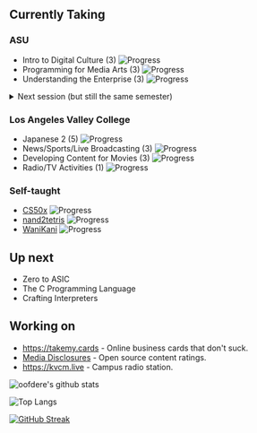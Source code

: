 ## Currently Taking
### ASU
 - Intro to Digital Culture (3) ![Progress](https://progress-bar.dev/23/) <!--- 6+2/27+7=34 -->
 - Programming for Media Arts (3) ![Progress](https://progress-bar.dev/43/) <!--- 10/23 -->
 - Understanding the Enterprise (3) ![Progress](https://progress-bar.dev/21/) <!--- 5/23 -->
<details>
<summary>Next session (but still the same semester)</summary>

 - Computational Thinking for Digital Culture (3) ![Progress](https://progress-bar.dev/0/) <!---  -->
 - Prototyping Dreams (3) ![Progress](https://progress-bar.dev/0/) <!---  -->
 - Intro to Physical Computing (3) ![Progress](https://progress-bar.dev/0/) <!---  -->
 
</details>

### Los Angeles Valley College
 - Japanese 2 (5) ![Progress](https://progress-bar.dev/2/) <!--- 1/39  -->
 - News/Sports/Live Broadcasting (3) ![Progress](https://progress-bar.dev/0/) <!---  -->
 - Developing Content for Movies (3) ![Progress](https://progress-bar.dev/0/) <!--- 0/14 -->
 - Radio/TV Activities (1) ![Progress](https://progress-bar.dev/0/) <!---  -->

### Self-taught
 - [CS50x](https://cs50.harvard.edu/x) ![Progress](https://progress-bar.dev/83/)
 - [nand2tetris](https://nand2tetris.org) ![Progress](https://progress-bar.dev/50/)
 - [WaniKani](https://wanikani.com) ![Progress](https://progress-bar.dev/5/)
<!--- Calculation info:
WaniKani has 9060 items total.
K&R has 189 pages excl. appendicies.
-->

## Up next
 - Zero to ASIC
 - The C Programming Language
 - Crafting Interpreters

## Working on
 - https://takemy.cards - Online business cards that don't suck.
 - [Media Disclosures](https://disclosures.media) - Open source content ratings.
 - https://kvcm.live - Campus radio station.

![oofdere's github stats](https://github-readme-stats.vercel.app/api?username=oofdere&count_private=true&show_icons=true)

![Top Langs](https://github-readme-stats.vercel.app/api/top-langs/?username=oofdere&layout=compact&hide=html)

[![GitHub Streak](https://github-readme-streak-stats.herokuapp.com?user=oofdere)](https://git.io/streak-stats)
